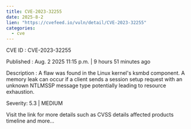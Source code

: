 ```yaml
--- 
title: CVE-2023-32255
date: 2025-8-2
lien: "https://cvefeed.io/vuln/detail/CVE-2023-32255"
categories:
  - cve
---
```


CVE ID : CVE-2023-32255

Published :  Aug. 2
2025
11:15 p.m. | 9 hours
51 minutes ago

Description : A flaw was found in the Linux kernel's ksmbd component. A memory leak can occur if a client sends a session setup request with an unknown NTLMSSP message type
potentially leading to resource exhaustion.

Severity: 5.3 | MEDIUM

Visit the link for more details
such as CVSS details
affected products
timeline
and more...
